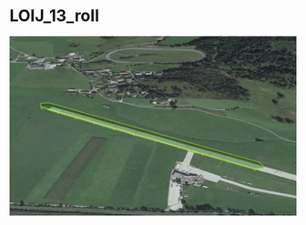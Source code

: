 # LOIJ_13_roll

![alt LOIJ_13_roll](https://github.com/udem-dlteam/hack2025/blob/main/parcours/LOIJ_13_roll/LOIJ_13_roll.png?raw=true)
